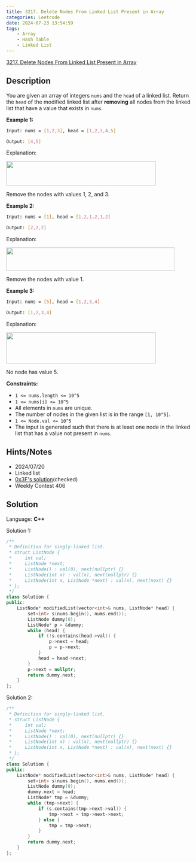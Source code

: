 ```yaml
---
title: 3217. Delete Nodes From Linked List Present in Array
categories: Leetcode
date: 2024-07-23 13:54:59
tags:
    - Array
    - Hash Table
    - Linked List
---
```


[3217. Delete Nodes From Linked List Present in Array](https://leetcode.com/problems/delete-nodes-from-linked-list-present-in-array/description/)

## Description

You are given an array of integers `nums` and the `head` of a linked list. Return the `head` of the modified linked list after **removing**  all nodes from the linked list that have a value that exists in `nums`.

**Example 1:**

```bash
Input: nums = [1,2,3], head = [1,2,3,4,5]

Output: [4,5]
```

Explanation:

**<img alt="" src="https://assets.leetcode.com/uploads/2024/06/11/linkedlistexample0.png" style="width: 400px; height: 66px;">**

Remove the nodes with values 1, 2, and 3.

**Example 2:**

```bash
Input: nums = [1], head = [1,2,1,2,1,2]

Output: [2,2,2]
```

Explanation:

<img alt="" src="https://assets.leetcode.com/uploads/2024/06/11/linkedlistexample1.png" style="height: 62px; width: 450px;">

Remove the nodes with value 1.

**Example 3:**

```bash
Input: nums = [5], head = [1,2,3,4]

Output: [1,2,3,4]
```

Explanation:

**<img alt="" src="https://assets.leetcode.com/uploads/2024/06/11/linkedlistexample2.png" style="width: 400px; height: 83px;">**

No node has value 5.

**Constraints:**

- `1 <= nums.length <= 10^5`
- `1 <= nums[i] <= 10^5`
- All elements in `nums` are unique.
- The number of nodes in the given list is in the range `[1, 10^5]`.
- `1 <= Node.val <= 10^5`
- The input is generated such that there is at least one node in the linked list that has a value not present in `nums`.

## Hints/Notes

- 2024/07/20
- Linked list
- [0x3F's solution](https://leetcode.cn/problems/delete-nodes-from-linked-list-present-in-array/solutions/2843071/shao-bing-jie-dian-yi-ci-bian-li-pythonj-imre/)(checked)
- Weekly Contest 406

## Solution

Language: **C++**

Solution 1:

```C++
/**
 * Definition for singly-linked list.
 * struct ListNode {
 *     int val;
 *     ListNode *next;
 *     ListNode() : val(0), next(nullptr) {}
 *     ListNode(int x) : val(x), next(nullptr) {}
 *     ListNode(int x, ListNode *next) : val(x), next(next) {}
 * };
 */
class Solution {
public:
    ListNode* modifiedList(vector<int>& nums, ListNode* head) {
        set<int> s(nums.begin(), nums.end());
        ListNode dummy(0);
        ListNode* p = &dummy;
        while (head) {
            if (!s.contains(head->val)) {
                p->next = head;
                p = p->next;
            }
            head = head->next;
        }
        p->next = nullptr;
        return dummy.next;
    }
};
```

Solution 2:

```C++
/**
 * Definition for singly-linked list.
 * struct ListNode {
 *     int val;
 *     ListNode *next;
 *     ListNode() : val(0), next(nullptr) {}
 *     ListNode(int x) : val(x), next(nullptr) {}
 *     ListNode(int x, ListNode *next) : val(x), next(next) {}
 * };
 */
class Solution {
public:
    ListNode* modifiedList(vector<int>& nums, ListNode* head) {
        set<int> s(nums.begin(), nums.end());
        ListNode dummy(0);
        dummy.next = head;
        ListNode* tmp = &dummy;
        while (tmp->next) {
            if (s.contains(tmp->next->val)) {
                tmp->next = tmp->next->next;
            } else {
                tmp = tmp->next;
            }
        }
        return dummy.next;
    }
};
```
